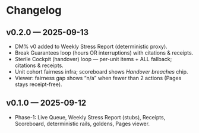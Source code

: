 # Changelog

## v0.2.0 — 2025-09-13
- DM% v0 added to Weekly Stress Report (deterministic proxy).
- Break Guarantees loop (hours OR interruptions) with citations & receipts.
- Sterile Cockpit (handover) loop — per-unit items + ALL fallback; citations & receipts.
- Unit cohort fairness infra; scoreboard shows *Handover breaches* chip.
- Viewer: fairness gap shows “n/a” when fewer than 2 actions (Pages stays receipt-free).

## v0.1.0 — 2025-09-12
- Phase-1: Live Queue, Weekly Stress Report (stubs), Receipts, Scoreboard, deterministic rails, goldens, Pages viewer.
